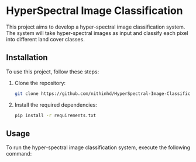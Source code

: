 # HyperSpectral Image Classification

This project aims to develop a hyper-spectral image classification system. The system will take hyper-spectral images as input and classify each pixel into different land cover classes.

## Installation

To use this project, follow these steps:

1. Clone the repository:

    ```bash
    git clone https://github.com/nithinhd/HyperSpectral-Image-Classification.git
    ```

2. Install the required dependencies:

    ```bash
    pip install -r requirements.txt
    ```

## Usage

To run the hyper-spectral image classification system, execute the following command:
